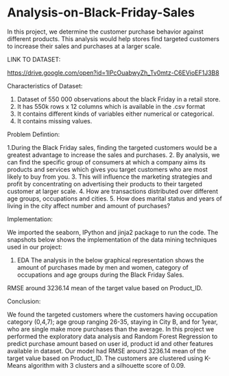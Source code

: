 # Analysis-on-Black-Friday-Sales
In this project, we determine the customer purchase behavior against different products. This analysis would help stores find targeted customers to increase their sales and purchases at a larger scale.

LINK TO DATASET:

https://drive.google.com/open?id=1IPcOuabwyZh_Tv0mtz-C6EVioEF1J3B8


Characteristics of Dataset:
1. Dataset of 550 000 observations about the black Friday in a retail store.
2. It has 550k rows x 12 columns which is available in the .csv format
3. It contains different kinds of variables either numerical or categorical. 
4. It contains missing values.

Problem Defintion:


1.During the Black Friday sales, finding the targeted customers would be a greatest advantage to increase the sales and purchases. 
2. By analysis, we can find the specific group of consumers at which a company aims its products and services which gives you target customers who are most likely to buy from you.
3. This will influence the marketing strategies and profit by concentrating on advertising their products to their targeted customer at larger scale.
4. How are transactions distributed over different age groups, occupations and cities.
5. How does marital status and years of living in the city affect number and amount of purchases?

Implementation:


We imported the seaborn, IPython and jinja2 package to run the code. The snapshots below shows the implementation of the data mining techniques used in our project:

1.	EDA
The analysis in the below graphical representation shows the amount of purchases made by men and women, category of occupations and age groups during the Black Friday Sales. 


RMSE around 3236.14 mean of the target value based on Product_ID.

Conclusion:


We found the targeted customers where the customers having occupation category (0,4,7); age group ranging 26-35, staying in City B, and for 1year, who are single make more purchases than the average. In this project we performed the exploratory data analysis and Random Forest Regression to predict purchase amount based on user id, product id and other features available in dataset. Our model had RMSE around 3236.14 mean of the target value based on Product_ID. The customers are clustered using K-Means algorithm with 3 clusters and a silhouette score of 0.09.





